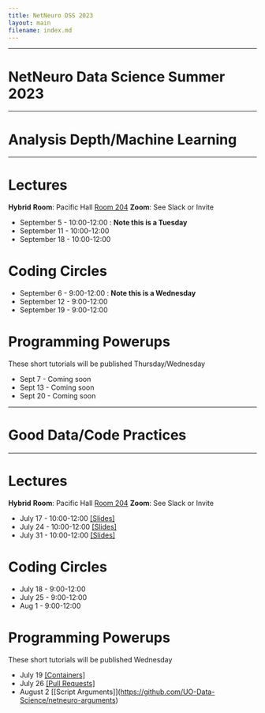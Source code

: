 ```yaml
---
title: NetNeuro DSS 2023
layout: main
filename: index.md
---
```

***
# NetNeuro Data Science Summer 2023
***
# Analysis Depth/Machine Learning
***
# Lectures

**Hybrid**
**Room**: Pacific Hall [Room 204](https://map.uoregon.edu/e874ae0dd)
**Zoom**: See Slack or Invite

* September 5 - 10:00-12:00 : **Note this is a Tuesday** 
* September 11 - 10:00-12:00
* September 18 - 10:00-12:00

# Coding Circles

* September 6 - 9:00-12:00 : **Note this is a Wednesday**
* September 12 - 9:00-12:00 
* September 19  - 9:00-12:00

# Programming Powerups

These short tutorials will be published Thursday/Wednesday

* Sept 7 - Coming soon
* Sept 13  - Coming soon
* Sept 20 - Coming soon 

***
# Good Data/Code Practices
***


# Lectures

**Hybrid**
**Room**: Pacific Hall [Room 204](https://map.uoregon.edu/e874ae0dd)
**Zoom**: See Slack or Invite

* July 17 - 10:00-12:00 [\[Slides\]](https://github.com/UO-Data-Science/NetNeuro2023/raw/main/docs/slides/Good_Data_Practices.pptx)
* July 24 - 10:00-12:00 [\[Slides\]](https://github.com/UO-Data-Science/NetNeuro2023/raw/main/docs/slides/CollaborationToolsCodeManagement.pptx)
* July 31 - 10:00-12:00 [\[Slides\]](https://github.com/UO-Data-Science/NetNeuro2023/raw/main/docs/slides/Good_Enough_Software.pptx)

# Coding Circles

* July 18 - 9:00-12:00 
* July 25 - 9:00-12:00
* Aug  1  - 9:00-12:00

# Programming Powerups

These short tutorials will be published Wednesday

* July 19  [\[Containers\]](https://github.com/UO-Data-Science/netneuro-docker/tree/main)
* July 26  [\[Pull Requests\]](https://github.com/UO-Data-Science/netneuro-resources)
* August 2 [\[Script Arguments]\](https://github.com/UO-Data-Science/netneuro-arguments)



